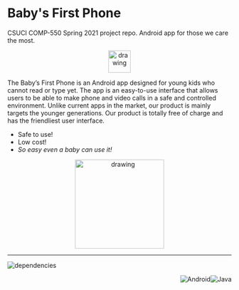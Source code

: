 # Baby's First Phone
CSUCI COMP-550 Spring 2021 project repo. Android app for those we care the most.

<p align="center">
<img src="app/src/main/res/mipmap-xxxhdpi/ic_launcher_round.png" alt="drawing" width="50"/>
</p>

The Baby’s First Phone is an Android app designed for young kids who cannot read or type yet. The app is an easy-to-use interface that allows users to be able to make phone and video calls in a safe and controlled environment. Unlike current apps in the market, our product is mainly targets the younger generations. Our product is totally free of charge and has the friendliest user interface.
- Safe to use!  
- Low cost!  
- *So easy even a baby can use it!*
<p align="center">
<img src="https://lh5.googleusercontent.com/__2Rp3ENAMPxWRXebPvQxL2N0dlPX5_gPJ2xv7IHyo3QU2VFixut7bAoQR_S6Mz9ktBKL9iep6sQ9cqfMqNBdJLH-ZhWar5e9QwLry1WVlP_WWC2lOUcN11RE8GhSqf9K93AJgCq4JA" alt="drawing" width="200"/>
</p>

****

![dependencies](https://img.shields.io/badge/dependencies-mobilertc%7Ccommonlib-brightgreen)

<p align="right">
<img alt="Android" src="https://img.shields.io/badge/Android-3DDC84?style=for-the-badge&logo=android&logoColor=white" /><img alt="Java" src="https://img.shields.io/badge/java-%23ED8B00.svg?&style=for-the-badge&logo=java&logoColor=white"/>
</p>

